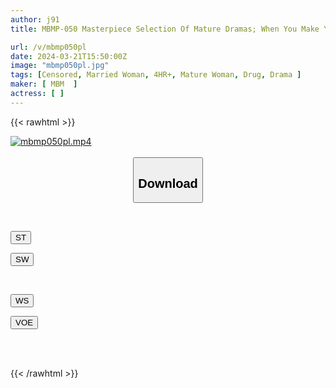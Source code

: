```yaml
---
author: j91
title: MBMP-050 Masterpiece Selection Of Mature Dramas; When You Make Your Neighbor's Wife Drink A Charm, It's More Effective Than You Can Imagine! The Story Of A Cuckold Couple

url: /v/mbmp050pl
date: 2024-03-21T15:50:00Z
image: "mbmp050pl.jpg"
tags: [Censored, Married Woman, 4HR+, Mature Woman, Drug, Drama	]
maker: [ MBM  ]
actress: [ ]
---
```



{{< rawhtml >}}

<div class="video" data-videoid="Rkpgl29PlDtd1A0">
    <a href="javascript:;">
        <img src="/v/mbmp050pl/mbmp050pl.jpg" width="WIDTH" height="HEIGHT" alt="mbmp050pl.mp4" loading="lazy">
    </a>
</div>

<script type="text/javascript" src="https://j91.asia/asset/on-demand-st.js"></script>

<br>
  <link rel="stylesheet" href="https://j91.asia/asset/bs5.css">
  
  <center>
  <button class="btn btn-primary" type="button" data-bs-toggle="collapse" data-bs-target=".multi-collapse" aria-expanded="false" aria-controls="multiCollapseExample1 multiCollapseExample2"><h2>Download</h2></button></center>
</p>
<div class="row">
  <div class="col">
    <div class="collapse multi-collapse" id="multiCollapseExample1">
      <div class="card card-body">
	      	      <br>
<div class="buttons">  
<p><a href="https://streamtape.to/v/Rkpgl29PlDtd1A0" target="_blank"><button class="btn-hover color-3"><i class="fa fa-download"></i> ST</button></a></p>
<p><a href="https://asnwish.com/8y19bndq6woy" target="_blank"><button class="btn-hover color-2"><i class="fa fa-download"></i> SW</button></a></p></div>
    </div>
  </div>
</div>
  <div class="col">
    <div class="collapse multi-collapse" id="multiCollapseExample2">
      <div class="card card-body">
	      <br>
<div class="buttons">
<p><a href="https://wolfstream.tv/7gz4e8qzvkmc"><button class="btn-hover color-9"><i class="fa fa-download"></i> WS</button></a></p>
<p><a href="https://voe.sx/fbcuthi5udmk"><button class="btn-hover color-8"><i class="fa fa-download"></i> VOE</button></a></p></div>
<br><br>
      </div>
    </div>
  </div>
</div>

{{< /rawhtml >}}